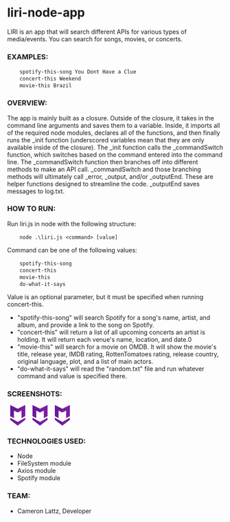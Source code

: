 # liri-node-app

LIRI is an app that will search different APIs for various types of media/events. You can search for songs, movies, or concerts.

### EXAMPLES:
```
    spotify-this-song You Dont Have a Clue
    concert-this Weekend
    movie-this Brazil
```

### OVERVIEW:

The app is mainly built as a closure. Outside of the closure, it takes in the command line arguments and saves them to a variable. Inside, it imports all of the required node modules, declares all of the functions, and then finally runs the _init function (underscored variables mean that they are only available inside of the closure). The _init function calls the _commandSwitch function, which switches based on the command entered into the command line. The _commandSwitch function then branches off into different methods to make an API call. _commandSwitch and those branching methods will ultimately call _error, _output, and/or _outputEnd. These are helper functions designed to streamline the code. _outputEnd saves messages to log.txt.

### HOW TO RUN:

Run liri.js in node with the following structure:
```
    node .\liri.js <command> [value]
```
Command can be one of the following values:
```
    spotify-this-song
    concert-this
    movie-this
    do-what-it-says
```
Value is an optional parameter, but it must be specified when running concert-this.

* "spotify-this-song" will search Spotify for a song's name, artist, and album, and provide a link to the song on Spotify.
* "concert-this" will return a list of all upcoming concerts an artist is holding. It will return each venue's name, location, and date.0
* "movie-this" will search for a movie on OMDB. It will show the movie's title, release year, IMDB rating, RottenTomatoes rating, release country, original language, plot, and a list of main actors.
* "do-what-it-says" will read the "random.txt" file and run whatever command and value is specified there.

### SCREENSHOTS:
![One](https://github.com/adam-p/markdown-here/raw/master/src/common/images/icon48.png "1")
![Two](https://github.com/adam-p/markdown-here/raw/master/src/common/images/icon48.png "2")
![Three](https://github.com/adam-p/markdown-here/raw/master/src/common/images/icon48.png "3")

### TECHNOLOGIES USED:
* Node
* FileSystem module
* Axios module
* Spotify module


### TEAM:
* Cameron Lattz, Developer